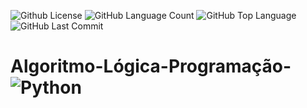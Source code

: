<img alt="Github License" src="https://img.shields.io/github/license/Riquecelo/Algoritmo-Logica-Programacao-Python-UFRA" /> <img alt="GitHub Language Count" src="https://img.shields.io/github/languages/count/Riquecelo/Algoritmo-Logica-Programacao-Python-UFRA" /> <img alt="GitHub Top Language" src="https://img.shields.io/github/languages/top/Riquecelo/Algoritmo-Logica-Programacao-Python-UFRA" /> <img alt="GitHub Last Commit" src="https://img.shields.io/github/last-commit/Riquecelo/Algoritmo-Logica-Programacao-Python-UFRA" />
# Algoritmo-Lógica-Programação-![Python](https://img.shields.io/badge/python-3670A0?style=for-the-badge&logo=python&logoColor=ffdd54)
